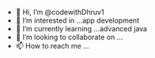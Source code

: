 - 👋 Hi, I’m @codewithDhruv1
- 👀 I’m interested in ...app development
- 🌱 I’m currently learning ...advanced java
- 💞️ I’m looking to collaborate on ...
- 📫 How to reach me ...

<!---
codewithDhruv1/codewithDhruv1 is a ✨ special ✨ repository because its `README.md` (this file) appears on your GitHub profile.
You can click the Preview link to take a look at your changes.
--->
